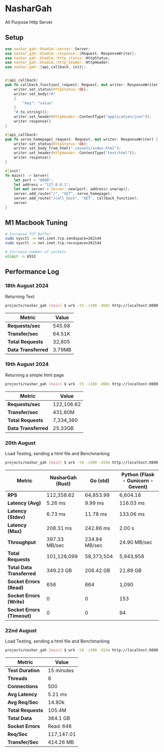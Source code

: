 # NasharGah
All Purpose Http Server

## Setup

```rust
use nashar_gah::khadim::server::Server;
use nashar_gah::khadim::response::{Request, ResponseWriter};
use nashar_gah::khadim::http_status::HttpStatus;
use nashar_gah::khadim::http_header::HttpHeader;
use nashar_gah::{api_callback, init};


#[api_callback]
pub fn callback_function(_request: Request, mut writer: ResponseWriter) {
    writer.set_status(HttpStatus::Ok);
    writer.set_body(r#"
    {
        "key": "value"
    }
    "#.to_string());
    writer.set_header(HttpHeader::ContentType("application/json"));
    writer.response()
}

#[api_callback]
pub fn serve_homepage(_request: Request, mut writer: ResponseWriter) {
    writer.set_status(HttpStatus::Ok);
    writer.set_body_from_html("./assets/index.html");
    writer.set_header(HttpHeader::ContentType("text/html"));
    writer.response()
}

#[init]
fn main() -> Server{
    let port = "8080";
    let address = "127.0.0.1";
    let mut server = Server::new(port, address).unwrap();
    server.add_route("/", "GET", serve_homepage);
    server.add_route("/call_back", "GET", callback_function);
    server
}
```

## M1 Macbook Tuning

```bash
# Increase TCP Buffer
sudo sysctl -w net.inet.tcp.sendspace=262144
sudo sysctl -w net.inet.tcp.recvspace=262144

# Increase number of sockets
ulimit -n 6553
```

## Performance Log

### 18th August 2024 

Returning Text

```bash
projects/nashar_gah [main] $ wrk -t5 -c100 -d60s http://localhost:8080
```

| Metric             | Value        |
|--------------------|--------------|
| **Requests/sec**   | 545.98       |
| **Transfer/sec**   | 64.51K       |
| **Total Requests** | 32,805       |
| **Data Transferred** | 3.79MB      |


### 19th August 2024 

Returning a simple html page

```bash
projects/nashar_gah [main] $ wrk -t5 -c100 -d60s http://localhost:8080
```

| Metric             | Value        |
|--------------------|--------------|
| **Requests/sec**   | 122,106.62   |
| **Transfer/sec**   | 431.80M      |
| **Total Requests** | 7,334,360    |
| **Data Transferred** | 25.33GB     |


###  20th August

Load Testing, sending a html file and Benchmarking

```bash
projects/nashar_gah [main] $ wrk -t8 -c500 -d15m http://localhost:8080
```

| **Metric**                  | **NasharGah (Rust)** | **Go (std)** | **Python (Flask - Gunicorn - Gevent)** |
|-----------------------------|----------------------|--------------|----------------------------------------|
| **RPS**                     | 112,358.62           | 64,853.99    | 6,604.18                               |
| **Latency (Avg)**           | 5.26 ms              | 9.99 ms      | 116.03 ms                              |
| **Latency (Stdev)**         | 6.73 ms              | 11.78 ms     | 133.06 ms                              |
| **Latency (Max)**           | 208.31 ms            | 242.86 ms    | 2.00 s                                 |
| **Throughput**              | 397.33 MB/sec        | 234.84 MB/sec| 24.90 MB/sec                           |
| **Total Requests**          | 101,128,099          | 58,373,504   | 5,943,958                              |
| **Total Data Transferred**  | 349.23 GB            | 206.42 GB    | 21.89 GB                               |
| **Socket Errors (Read)**    | 656                  | 664          | 1,090                                  |
| **Socket Errors (Write)**   | 0                    | 0            | 153                                    |
| **Socket Errors (Timeout)** | 0                    | 0            | 94                                     |

###  22nd August

Load Testing, sending a html file and Benchmarking

```bash
projects/nashar_gah [main] $ wrk -t8 -c500 -d15m http://localhost:8080
```

| Metric             | Value          |
|--------------------|----------------|
| **Test Duration**  | 15 minutes      |
| **Threads**        | 8              |
| **Connections**    | 500            |
| **Avg Latency**    | 5.21 ms        |
| **Avg Req/Sec**    | 14.80k         |
| **Total Requests** | 105.4M         |
| **Total Data**     | 364.1 GB       |
| **Socket Errors**  | Read: 648      |
| **Req/Sec**        | 117,147.01     |
| **Transfer/Sec**   | 414.26 MB      |
